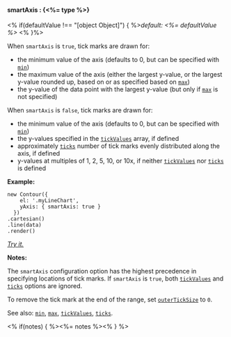 #### **smartAxis** : {<%= type %>}

<% if(defaultValue !== "[object Object]") { %>*default: <%= defaultValue %>* <% }%>

When `smartAxis` is `true`, tick marks are drawn for:

* the minimum value of the axis (defaults to 0, but can be specified with [`min`](#config_config.yAxis.min))
* the maximum value of the axis (either the largest y-value, or the largest y-value rounded up, based on or as specified based on [`max`](#config_config.yAxis.max))
* the y-value of the data point with the largest y-value (but only if [`max`](#config_config.yAxis.max) is not specified) 

When `smartAxis` is `false`, tick marks are drawn for:

* the minimum value of the axis (defaults to 0, but can be specified with [`min`](#config_config.yAxis.min))
* the y-values specified in the [`tickValues`](#config_config.yAxis.tickValues) array, if defined
* approximately [`ticks`](#config_config.yAxis.ticks) number of tick marks evenly distributed along the axis, if defined
* y-values at multiples of 1, 2, 5, 10, or 10x, if neither [`tickValues`](#config_config.yAxis.tickValues) nor [`ticks`](#config_config.yAxis.ticks) is defined

**Example:**

    new Contour({
        el: '.myLineChart',
        yAxis: { smartAxis: true }
      })
    .cartesian()
    .line(data)
    .render()

*[Try it.](<%= jsFiddleLink %>)*

**Notes:**

The `smartAxis` configuration option has the highest precedence in specifying locations of tick marks. If `smartAxis` is `true`, both [`tickValues`](#config_config.yAxis.tickValues) and [`ticks`](#config_config.yAxis.ticks) options are ignored.

To remove the tick mark at the end of the range, set [`outerTickSize`](#config_config.yAxis.outerTickSize) to `0`.

See also: [`min`](#config_config.yAxis.min), [`max`](#config_config.yAxis.max), [`tickValues`](#config_config.yAxis.tickValues), [`ticks`](#config_config.yAxis.ticks).

<% if(notes) { %><%= notes %><% } %>

